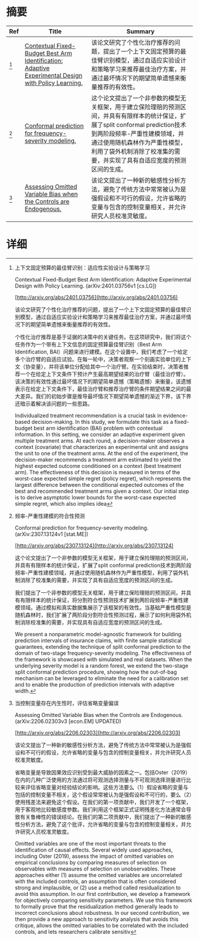 # 摘要

| Ref | Title | Summary |
| --- | --- | --- |
| [^1] | [Contextual Fixed-Budget Best Arm Identification: Adaptive Experimental Design with Policy Learning.](http://arxiv.org/abs/2401.03756) | 该论文研究了个性化治疗推荐的问题，提出了一个上下文固定预算的最佳臂识别模型，通过自适应实验设计和策略学习来推荐最佳治疗方案，并通过最坏情况下的期望简单遗憾来衡量推荐的有效性。 |
| [^2] | [Conformal prediction for frequency-severity modeling.](http://arxiv.org/abs/2307.13124) | 这个论文提出了一个非参数的模型无关框架，用于建立保险理赔的预测区间，并具有有限样本的统计保证，扩展了split conformal prediction技术到两阶段频率-严重性建模领域，并通过使用随机森林作为严重性模型，利用了袋外机制消除了校准集的需要，并实现了具有自适应宽度的预测区间的生成。 |
| [^3] | [Assessing Omitted Variable Bias when the Controls are Endogenous.](http://arxiv.org/abs/2206.02303) | 该论文提出了一种新的敏感性分析方法，避免了传统方法中常常被认为是强假设和不可行的假设，允许省略的变量与包含的控制变量相关，并允许研究人员校准灵敏度。 |

# 详细

[^1]: 上下文固定预算的最佳臂识别：适应性实验设计与策略学习

    Contextual Fixed-Budget Best Arm Identification: Adaptive Experimental Design with Policy Learning. (arXiv:2401.03756v1 [cs.LG])

    [http://arxiv.org/abs/2401.03756](http://arxiv.org/abs/2401.03756)

    该论文研究了个性化治疗推荐的问题，提出了一个上下文固定预算的最佳臂识别模型，通过自适应实验设计和策略学习来推荐最佳治疗方案，并通过最坏情况下的期望简单遗憾来衡量推荐的有效性。

    

    个性化治疗推荐是基于证据的决策中的关键任务。在这项研究中，我们将这个任务作为一个带有上下文信息的固定预算最佳臂识别（Best Arm Identification, BAI）问题来进行建模。在这个设置中，我们考虑了一个给定多个治疗臂的自适应试验。在每一轮中，决策者观察一个刻画实验单位的上下文（协变量），并将该单位分配给其中一个治疗臂。在实验结束时，决策者推荐一个在给定上下文条件下预计产生最高期望结果的治疗臂（最佳治疗臂）。该决策的有效性通过最坏情况下的期望简单遗憾（策略遗憾）来衡量，该遗憾表示在给定上下文条件下，最佳治疗臂和推荐治疗臂的条件期望结果之间的最大差异。我们的初始步骤是推导最坏情况下期望简单遗憾的渐近下界，该下界还暗示着解决该问题的一些思路。

    Individualized treatment recommendation is a crucial task in evidence-based decision-making. In this study, we formulate this task as a fixed-budget best arm identification (BAI) problem with contextual information. In this setting, we consider an adaptive experiment given multiple treatment arms. At each round, a decision-maker observes a context (covariate) that characterizes an experimental unit and assigns the unit to one of the treatment arms. At the end of the experiment, the decision-maker recommends a treatment arm estimated to yield the highest expected outcome conditioned on a context (best treatment arm). The effectiveness of this decision is measured in terms of the worst-case expected simple regret (policy regret), which represents the largest difference between the conditional expected outcomes of the best and recommended treatment arms given a context. Our initial step is to derive asymptotic lower bounds for the worst-case expected simple regret, which also implies idea
    
[^2]: 频率-严重性建模的符合性预测

    Conformal prediction for frequency-severity modeling. (arXiv:2307.13124v1 [stat.ME])

    [http://arxiv.org/abs/2307.13124](http://arxiv.org/abs/2307.13124)

    这个论文提出了一个非参数的模型无关框架，用于建立保险理赔的预测区间，并具有有限样本的统计保证，扩展了split conformal prediction技术到两阶段频率-严重性建模领域，并通过使用随机森林作为严重性模型，利用了袋外机制消除了校准集的需要，并实现了具有自适应宽度的预测区间的生成。

    

    我们提出了一个非参数的模型无关框架，用于建立保险理赔的预测区间，并具有有限样本的统计保证，将分割符合性预测技术扩展到两阶段频率-严重性建模领域。通过模拟和真实数据集展示了该框架的有效性。当基础严重性模型是随机森林时，我们扩展了两阶段分割符合性预测过程，展示了如何利用袋外机制消除校准集的需要，并实现具有自适应宽度的预测区间的生成。

    We present a nonparametric model-agnostic framework for building prediction intervals of insurance claims, with finite sample statistical guarantees, extending the technique of split conformal prediction to the domain of two-stage frequency-severity modeling. The effectiveness of the framework is showcased with simulated and real datasets. When the underlying severity model is a random forest, we extend the two-stage split conformal prediction procedure, showing how the out-of-bag mechanism can be leveraged to eliminate the need for a calibration set and to enable the production of prediction intervals with adaptive width.
    
[^3]: 当控制变量存在内生性时，评估省略变量偏误

    Assessing Omitted Variable Bias when the Controls are Endogenous. (arXiv:2206.02303v3 [econ.EM] UPDATED)

    [http://arxiv.org/abs/2206.02303](http://arxiv.org/abs/2206.02303)

    该论文提出了一种新的敏感性分析方法，避免了传统方法中常常被认为是强假设和不可行的假设，允许省略的变量与包含的控制变量相关，并允许研究人员校准灵敏度。

    

    省略变量是导致因果效应识别受到最大威胁的因素之一。包括Oster（2019）在内的几种广泛使用的方法通过将可观测选择测量与不可观测选择测量进行比较来评估省略变量对经验结论的影响。这些方法要么（1）假设省略的变量与包括的控制变量不相关，这个假设常常被认为是强假设和不可行的，要么（2）使用残差法来避免这个假设。在我们的第一项贡献中，我们开发了一个框架，用于客观地比较敏感度参数。我们利用这个框架正式证明残差化方法通常会导致有关鲁棒性的错误结论。在我们的第二项贡献中，我们提出了一种新的敏感性分析方法，避免了这个批评，允许省略的变量与包含的控制变量相关，并允许研究人员校准灵敏度。

    Omitted variables are one of the most important threats to the identification of causal effects. Several widely used approaches, including Oster (2019), assess the impact of omitted variables on empirical conclusions by comparing measures of selection on observables with measures of selection on unobservables. These approaches either (1) assume the omitted variables are uncorrelated with the included controls, an assumption that is often considered strong and implausible, or (2) use a method called residualization to avoid this assumption. In our first contribution, we develop a framework for objectively comparing sensitivity parameters. We use this framework to formally prove that the residualization method generally leads to incorrect conclusions about robustness. In our second contribution, we then provide a new approach to sensitivity analysis that avoids this critique, allows the omitted variables to be correlated with the included controls, and lets researchers calibrate sensitiv
    

